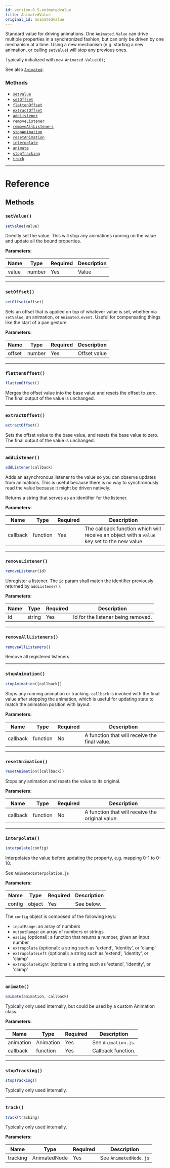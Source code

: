 ```yaml
---
id: version-0.5-animatedvalue
title: AnimatedValue
original_id: animatedvalue
---
```


Standard value for driving animations. One `Animated.Value` can drive multiple properties in a synchronized fashion, but can only be driven by one mechanism at a time. Using a new mechanism (e.g. starting a new animation, or calling `setValue`) will stop any previous ones.

Typically initialized with `new Animated.Value(0);`

See also [`Animated`](animated.md).

### Methods

- [`setValue`](animatedvalue.md#setvalue)
- [`setOffset`](animatedvalue.md#setoffset)
- [`flattenOffset`](animatedvalue.md#flattenoffset)
- [`extractOffset`](animatedvalue.md#extractoffset)
- [`addListener`](animatedvalue.md#addlistener)
- [`removeListener`](animatedvalue.md#removelistener)
- [`removeAllListeners`](animatedvalue.md#removealllisteners)
- [`stopAnimation`](animatedvalue.md#stopanimation)
- [`resetAnimation`](animatedvalue.md#resetanimation)
- [`interpolate`](animatedvalue.md#interpolate)
- [`animate`](animatedvalue.md#animate)
- [`stopTracking`](animatedvalue.md#stoptracking)
- [`track`](animatedvalue.md#track)

---

# Reference

## Methods

### `setValue()`

```javascript
setValue(value)
```

Directly set the value. This will stop any animations running on the value and update all the bound properties.

**Parameters:**

| Name | Type | Required | Description |
| - | - | - | - |
| value | number | Yes | Value |

---

### `setOffset()`

```javascript
setOffset(offset)
```

Sets an offset that is applied on top of whatever value is set, whether via `setValue`, an animation, or `Animated.event`. Useful for compensating things like the start of a pan gesture.

**Parameters:**

| Name | Type | Required | Description |
| - | - | - | - |
| offset | number | Yes | Offset value  |

---

### `flattenOffset()`

```javascript
flattenOffset()
```

Merges the offset value into the base value and resets the offset to zero. The final output of the value is unchanged.

---

### `extractOffset()`

```javascript
extractOffset()
```

Sets the offset value to the base value, and resets the base value to zero. The final output of the value is unchanged.


---

### `addListener()`

```javascript
addListener(callback)
```

Adds an asynchronous listener to the value so you can observe updates from animations.  This is useful because there is no way to synchronously read the value because it might be driven natively.

Returns a string that serves as an identifier for the listener.

**Parameters:**

| Name | Type | Required | Description |
| - | - | - | - |
| callback | function | Yes | The callback function which will receive an object with a `value` key set to the new value. |

---

### `removeListener()`

```javascript
removeListener(id)
```

Unregister a listener. The `id` param shall match the identifier previously returned by `addListener()`. 

**Parameters:**

| Name | Type | Required | Description |
| - | - | - | - |
| id | string | Yes | Id for the listener being removed. |

---

### `removeAllListeners()`

```javascript
removeAllListeners()
```

Remove all registered listeners.

---

### `stopAnimation()`

```javascript
stopAnimation([callback])
```

Stops any running animation or tracking. `callback` is invoked with the final value after stopping the animation, which is useful for updating state to match the animation position with layout.

**Parameters:**

| Name | Type | Required | Description |
| - | - | - | - |
| callback | function | No | A function that will receive the final value. |

---

### `resetAnimation()`

```javascript
resetAnimation([callback])
```

Stops any animation and resets the value to its original.

**Parameters:**

| Name | Type | Required | Description |
| - | - | - | - |
| callback | function | No | A function that will receive the original value. |

---

### `interpolate()`

```javascript
interpolate(config)
```

Interpolates the value before updating the property, e.g. mapping 0-1 to 0-10.

See `AnimatedInterpolation.js`

**Parameters:**

| Name | Type | Required | Description |
| - | - | - | - |
| config | object | Yes | See below. |

The `config` object is composed of the following keys:

- `inputRange`: an array of numbers
- `outputRange`: an array of numbers or strings
- `easing` (optional): a function that returns a number, given an input number
- `extrapolate` (optional): a string such as 'extend', 'identity', or 'clamp'
- `extrapolateLeft` (optional): a string such as 'extend', 'identity', or 'clamp'
- `extrapolateRight` (optional): a string such as 'extend', 'identity', or 'clamp'

---

### `animate()`

```javascript
animate(animation, callback)
```

Typically only used internally, but could be used by a custom Animation class.

**Parameters:**

| Name | Type | Required | Description |
| - | - | - | - |
| animation | Animation | Yes | See `Animation.js`. |
| callback | function | Yes | Callback function. |

---

### `stopTracking()`

```javascript
stopTracking()
```

Typically only used internally.

---

### `track()`

```javascript
track(tracking)
```

Typically only used internally.

**Parameters:**

| Name | Type | Required | Description |
| - | - | - | - |
| tracking | AnimatedNode | Yes | See `AnimatedNode.js` |
